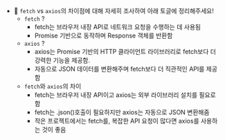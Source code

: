 - 🍠 `fetch` vs `axios`의 차이점에 대해 자세히 조사하여 아래 토글에 정리해주세요!
    - `fetch` ?
        - fetch는 브라우저 내장 API로 네트워크 요청을 수행하는 데 사용됨
        - Promise 기반으로 동작하며 Response 객체를 반환함
    - `axios` ?
        - axios는 Promise 기반의 HTTP 클라이언트 라이브러리로 fetch보다 더 강력한 기능을 제공함.
        - 자동으로 JSON 데이터를 변환해주며 fetch보다 더 직관적인 API를 제공함
    - `fetch`와 `axios`의 차이
        - fetch는 브라우저 내장 API이고 axios는 외부 라이브러리 설치를 필요로 함
        - fetch는 .json()호출이 필요하지만 axios는 자동으로 JSON 변환해줌
        - 작은 프로젝트에서는 fetch를, 복잡한 API 요청이 많다면 axios를 사용하는 것이 좋음